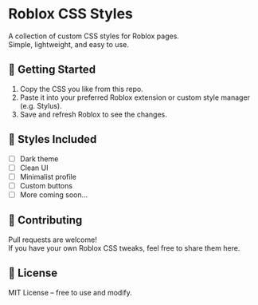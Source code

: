 # Roblox CSS Styles

A collection of custom CSS styles for Roblox pages.  
Simple, lightweight, and easy to use.

## 🚀 Getting Started

1. Copy the CSS you like from this repo.  
2. Paste it into your preferred Roblox extension or custom style manager (e.g. Stylus).  
3. Save and refresh Roblox to see the changes.  

## 📂 Styles Included

- [ ] Dark theme  
- [ ] Clean UI  
- [ ] Minimalist profile  
- [ ] Custom buttons  
- [ ] More coming soon...  

## 🤝 Contributing

Pull requests are welcome!  
If you have your own Roblox CSS tweaks, feel free to share them here.

## 📜 License

MIT License – free to use and modify.
